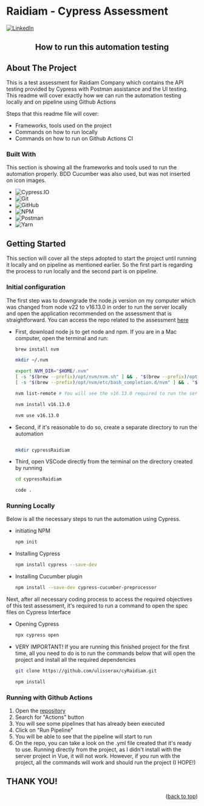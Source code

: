 # Raidiam - Cypress Assessment


<a name="readme-top"></a>


[![LinkedIn][linkedin-shield]][linkedin-url]



  <h2 align="center">How to run this automation testing</h2>


## About The Project

This is a test assessment for Raidiam Company which contains the API testing provided by Cypress with Postman assistance and the UI testing. This readme will cover exactly how we can run the automation testing locally and on pipeline using Github Actions

Steps that this readme file will cover:
* Frameworks, tools used on the project
* Commands on how to run locally
* Commands on how to run on Github Actions CI


### Built With

This section is showing all the frameworks and tools used to run the automation properly. BDD Cucumber was also used, but was not inserted on icon images.

* ![Cypress.IO]
* ![Git]
* ![GitHub]
* ![NPM]
* ![Postman]
* ![Yarn]


## Getting Started

This section will cover all the steps adopted to start the project until running it locally and on pipeline as mentioned earlier. So the first part is regarding the process to run locally and the second part is on pipeline.

### Initial configuration

The first step was to downgrade the node.js version on my computer which was changed from node v22 to v16.13.0 in order to run the server locally and open the application recommended on the assessment that is straightforward. You can access the repo related to  the assessment [here](https://github.com/CaiqueCoelho/vue-realworld-example-app) 
* First, download node js to get node and npm. If you are in a Mac computer, open the terminal and run:
  ```sh
  brew install nvm

  mkdir ~/.nvm

  export NVM_DIR="$HOME/.nvm"
  [ -s "$(brew --prefix)/opt/nvm/nvm.sh" ] && . "$(brew --prefix)/opt/nvm/nvm.sh" # This loads nvm
  [ -s "$(brew --prefix)/opt/nvm/etc/bash_completion.d/nvm" ] && . "$(brew --prefix)/opt/nvm/etc/bash_completion.d/nvm" # This loads nvm bash_completion

  nvm list-remote # You will see the v16.13.0 required to run the server

  nvm install v16.13.0

  nvm use v16.13.0
  
  ```
* Second, if it's reasonable to do so, create a separate directory to run the automation
  ```sh
  
  mkdir cypressRaidiam
  
  ```
* Third, open VSCode directly from the terminal on the directory created by running
  ```sh
  cd cypressRaidiam
  
  code .
  
  ```

### Running Locally

Below is all the necessary steps to run the automation using Cypress.

* initiating NPM
  ```sh
  npm init
  ```
* Installing Cypress
  ```sh
  npm install cypress --save-dev
  ```
* Installing Cucumber plugin
  ```sh
  npm install --save-dev cypress-cucumber-preprocessor
  ```
Next, after all necessary coding process to access the required objectives of this test assessment, it's required to run a command to open the spec files on Cypress Interface
* Opening Cypress
  ```sh
  npx cypress open
  ```
* VERY IMPORTANT! If you are running this finished project for the first time, all you need to do is to run the commands below that will open the project and install all the required dependencies
  ```sh
  git clone https://github.com/ulisserax/cyRaidiam.git
  ```
  ```sh
  npm install
  ```

### Running with Github Actions

1. Open the [repository](https://github.com/ulisserax/cyRaidiam)
2. Search for "Actions" button
3. You will see some pipelines that has already been executed
4. Click on "Run Pipeline"
5. You will be able to see that the pipeline will start to run
6. On the repo, you can take a look on the .yml file created that it's ready to use. Running directly from the project, as I didn't install with the server project in Vue, it will not work. However, if you run with the project, all the commands will work and should run the project (I HOPE!)


## THANK YOU!

<p align="right">(<a href="#readme-top">back to top</a>)</p>



<!-- MARKDOWN LINKS & IMAGES -->

[linkedin-shield]: https://img.shields.io/badge/-LinkedIn-black.svg?style=for-the-badge&logo=linkedin&colorB=555
[linkedin-url]: https://www.linkedin.com/in/ulisses-costa-filho-43a93a142/
[Cypress.IO]: https://img.shields.io/badge/-cypress-%23E5E5E5?style=for-the-badge&logo=cypress&logoColor=058a5e
[Git]: https://img.shields.io/badge/git-%23F05033.svg?style=for-the-badge&logo=git&logoColor=white
[GitHub]: https://img.shields.io/badge/github-%23121011.svg?style=for-the-badge&logo=github&logoColor=white
[GitLab]: https://img.shields.io/badge/gitlab-%23181717.svg?style=for-the-badge&logo=gitlab&logoColor=white
[NPM]: https://img.shields.io/badge/NPM-%23CB3837.svg?style=for-the-badge&logo=npm&logoColor=white
[Postman]: https://img.shields.io/badge/Postman-FF6C37?style=for-the-badge&logo=postman&logoColor=white
[Yarn]: https://img.shields.io/badge/yarn-%232C8EBB.svg?style=for-the-badge&logo=yarn&logoColor=white

